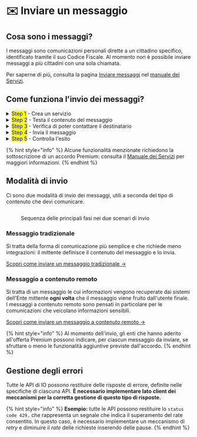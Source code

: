 # ✉️ Inviare un messaggio

## Cosa sono i messaggi?

I messaggi sono comunicazioni personali dirette a un cittadino specifico, identificato tramite il suo Codice Fiscale. Al momento non è possibile inviare messaggi a più cittadini con una sola chiamata.&#x20;

Per saperne di più, consulta la pagina [Inviare messaggi](https://app.gitbook.com/s/xWONfJmawghGo2ekuaKh/che-cosa-puo-fare-un-servizio-su-io/inviare-messaggi "mention") nel [manuale dei Servizi](https://app.gitbook.com/o/KXYtsf32WSKm6ga638R3/s/xWONfJmawghGo2ekuaKh/).

## Come funziona l'invio dei messaggi?

<details>

<summary><mark style="color:blue;">Step 1</mark> - Crea un servizio</summary>

Per inviare un messaggio, devi prima [pubblicare-un-servizio](../pubblicare-un-servizio/ "mention").

</details>

<details>

<summary><mark style="color:blue;">Step 2</mark> - Testa il contenuto del messaggio</summary>

Prima di andare in produzione puoi testare il contenuto dei messaggi. Leggi la pagina [messaggi-di-test.md](messaggi-di-test.md "mention").

</details>

<details>

<summary><mark style="color:blue;">Step 3</mark> - Verifica di poter contattare il destinatario</summary>

Ogni volta che invii un messaggio, devi assicurarti che il destinatario esista e che abbia dato il consenso a ricevere comunicazioni per quello specifico servizio.

Per maggiori informazioni scopri le API [get-a-user-profile-using-post.md](../../api-e-specifiche/api-messaggi/get-a-user-profile-using-post.md "mention") e [get-subscriptions-feed.md](../../api-e-specifiche/api-messaggi/get-subscriptions-feed.md "mention").

</details>

<details>

<summary><mark style="color:blue;">Step 4</mark> - Invia il messaggio</summary>

Per farlo, usa l'API [submit-a-message-passing-the-user-fiscal\_code-in-the-request-body.md](../../api-e-specifiche/api-messaggi/submit-a-message-passing-the-user-fiscal_code-in-the-request-body.md "mention").

Se intendi [inviare un messaggio a contenuto remoto](inviare-un-messaggio-a-contenuto-remoto.md), segui le [relative istruzioni](inviare-un-messaggio-a-contenuto-remoto.md#come-funziona-linvio-di-un-messaggio-a-contenuto-remoto) su come integrarti.

Puoi anche aggiungere [allegati PDF/A](aggiungere-allegati.md). Per maggiori informazioni leggi le [relative istruzioni](aggiungere-allegati.md).

</details>

<details>

<summary><mark style="color:blue;">Step 5</mark> - Controlla l'esito</summary>

Interroga l’API [get-message.md](../../api-e-specifiche/api-messaggi/get-message.md "mention"), utilizzando il Codice Fiscale del destinatario e l’identificativo del messaggio ottenuto nello step precedente.

Se hai sottoscritto l'accordo Premium, potrai anche conoscere lo stato di lettura e/o di pagamento da parte del destinatario.

</details>

{% hint style="info" %}
Alcune funzionalità menzionate richiedono la sottoscrizione di un accordo Premium: consulta il [Manuale dei Servizi](https://app.gitbook.com/s/xWONfJmawghGo2ekuaKh/che-cosa-puo-fare-un-servizio-su-io/inviare-messaggi#messaggi-premium) per maggiori informazioni.
{% endhint %}

## Modalità di invio

Ci sono due modalità di invio dei messaggi, utili a seconda del tipo di contenuto che devi comunicare.

<figure><img src="../../.gitbook/assets/image (7).png" alt=""><figcaption><p>Sequenza delle principali fasi nei due scenari di invio</p></figcaption></figure>

### Messaggio tradizionale

Si tratta della forma di comunicazione più semplice e che richiede meno integrazioni: il mittente definisce il contenuto del messaggio e lo invia.

[Scopri come inviare un messaggio tradizionale ->](../../api-e-specifiche/api-messaggi/submit-a-message-passing-the-user-fiscal_code-in-the-request-body.md)

### Messaggio a contenuto remoto

Si tratta di un messaggio le cui informazioni vengono recuperate dai sistemi dell'Ente mittente **ogni volta** che il messaggio viene fruito dall'utente finale. I messaggi a contenuto remoto sono pensati in particolare per le comunicazioni che veicolano informazioni sensibili.&#x20;

[Scopri come inviare un messaggio a contenuto remoto ->](inviare-un-messaggio-a-contenuto-remoto.md)

{% hint style="info" %}
Al momento dell'invio, gli enti che hanno aderito all'offerta Premium possono indicare, per ciascun messaggio da inviare, se sfruttare o meno le funzionalità aggiuntive previste dall'accordo.
{% endhint %}

## Gestione degli errori

Tutte le API di IO possono restituire delle risposte di errore, definite nelle specifiche di ciascuna AP&#x49;_._ **È necessario implementare lato client dei meccanismi per la corretta gestione di questo tipo di risposte.**

{% hint style="info" %}
**Esempio:** tutte le API possono restituire lo `status code 429,` che rappresenta un segnale che indica il superamento del rate consentito. In questo caso, è necessario implementare un meccanismo di _retry_ e diminuire il _rate_ delle richieste inserendo delle pause.
{% endhint %}
